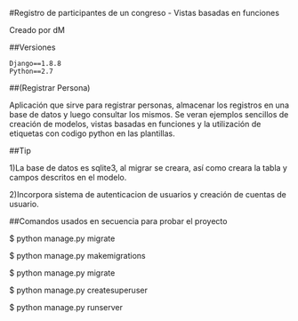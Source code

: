 #Registro de participantes de un congreso - Vistas basadas en funciones

Creado por dM

##Versiones
```
Django==1.8.8
Python==2.7
```

##(Registrar Persona)

Aplicación que sirve para registrar
personas, almacenar los registros en
una base de datos y luego consultar
los mismos. Se veran ejemplos sencillos
de creación de modelos, vistas basadas
en funciones y la utilización de etiquetas
con codigo python en las plantillas.

##Tip

1)La base de datos es sqlite3, al
migrar se creara, así como
creara la tabla y campos descritos
en el modelo.

2)Incorpora sistema de autenticacion de usuarios y creación de cuentas de usuario.

##Comandos usados en secuencia para probar el proyecto

$ python manage.py migrate

$ python manage.py makemigrations

$ python manage.py migrate

$ python manage.py createsuperuser

$ python manage.py runserver
